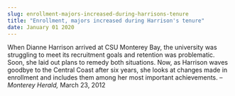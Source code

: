 ```yaml
---
slug: enrollment-majors-increased-during-harrisons-tenure
title: "Enrollment, majors increased during Harrison's tenure"
date: January 01 2020
---
```


<p>When Dianne Harrison arrived at CSU Monterey Bay, the university was struggling to meet its recruitment goals and retention was problematic. Soon, she laid out plans to remedy both situations. Now, as Harrison waves goodbye to the Central Coast after six years, she looks at changes made in enrollment and includes them among her most important achievements. – <em>Monterey Herald,</em> March 23, 2012
</p>
